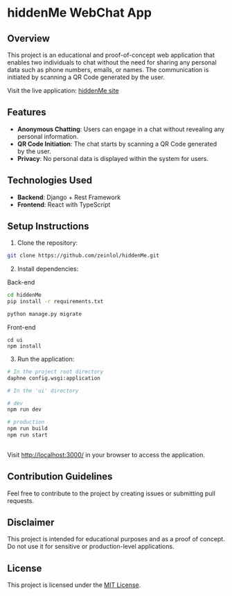 # hiddenMe WebChat App

## Overview

This project is an educational and proof-of-concept web application that enables two individuals to chat without the need for sharing any personal data such as phone numbers, emails, or names. The communication is initiated by scanning a QR Code generated by the user.

Visit the live application: [hiddenMe site](http://143.198.240.34/)

## Features

- **Anonymous Chatting**: Users can engage in a chat without revealing any personal information.
- **QR Code Initiation**: The chat starts by scanning a QR Code generated by the user.
- **Privacy**: No personal data is displayed within the system for users.

## Technologies Used

- **Backend**: Django + Rest Framework
- **Frontend**: React with TypeScript

## Setup Instructions

1. Clone the repository:

```bash
git clone https://github.com/zeinlol/hiddenMe.git
```

2. Install dependencies:

Back-end
```bash
cd hiddenMe
pip install -r requirements.txt

python manage.py migrate
```
Front-end
```
cd ui
npm install
```

3. Run the application:

```bash
# In the project root directory
daphne config.wsgi:application 

# In the 'ui' directory

# dev
npm run dev

# production
npm run build
npm run start
 
```

Visit [http://localhost:3000/](http://localhost:3000/) in your browser to access the application.

## Contribution Guidelines

Feel free to contribute to the project by creating issues or submitting pull requests.

## Disclaimer

This project is intended for educational purposes and as a proof of concept. Do not use it for sensitive or production-level applications.

## License

This project is licensed under the [MIT License](license).
